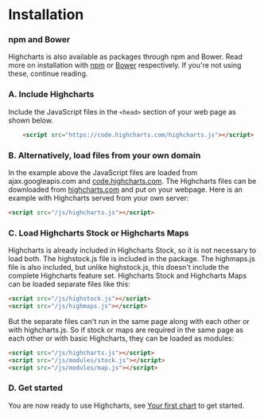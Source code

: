 Installation
===

### npm and Bower

Highcharts is also available as packages through npm and Bower. Read more on installation with [npm](https://highcharts.com/docs/getting-started/install-from-npm) or [Bower](https://highcharts.com/docs/getting-started/install-from-bower) respectively. If you're not using these, continue reading.

### A. Include Highcharts

Include the JavaScript files in the `<head>` section of your web page as shown below.

```html
    <script src="https://code.highcharts.com/highcharts.js"></script>
```

### B. Alternatively, load files from your own domain

In the example above the JavaScript files are loaded from ajax.googleapis.com and [code.highcharts.com](https://code.highcharts.com). The Highcharts files can be downloaded from [highcharts.com](https://www.highcharts.com/download/) and put on your webpage. Here is an example with Highcharts served from your own server:

```html
<script src="/js/highcharts.js"></script>
```

### C. Load Highcharts Stock or Highcharts Maps

Highcharts is already included in Highcharts Stock, so it is not necessary to load both. The highstock.js file is included in the package. The highmaps.js file is also included, but unlike highstock.js, this doesn't include the complete Highcharts feature set. Highcharts Stock and Highcharts Maps can be loaded separate files like this:

```html
<script src="/js/highstock.js"></script>
<script src="/js/highmaps.js"></script>
```

But the separate files can't run in the same page along with each other or with highcharts.js. So if stock or maps are required in the same page as each other or with basic Highcharts, they can be loaded as modules:

```html
<script src="/js/highcharts.js"></script>
<script src="/js/modules/stock.js"></script>
<script src="/js/modules/map.js"></script>
```

### D. Get started

You are now ready to use Highcharts, see [Your first chart](https://highcharts.com/docs/getting-started/your-first-chart) to get started.
